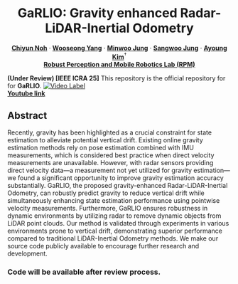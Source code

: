 <h1 align="center"> GaRLIO: Gravity enhanced Radar-LiDAR-Inertial Odometry </h1>
<p align="center">
<a href="https://rpm.snu.ac.kr"><strong>Chiyun Noh</strong></a>
·
<a href="https://rpm.snu.ac.kr"><strong>Wooseong Yang</strong></a>
·
<a href="https://minwoo0611.github.io/about/"><strong>Minwoo Jung</strong></a>
·
<a href="https://sangwoojung98.github.io"><strong>Sangwoo Jung</strong></a>
·
<a href="https://ayoungk.github.io/"><strong>Ayoung Kim</strong></a><sup>†</sup>
<br/>
<a href="https://rpm.snu.ac.kr/"><strong>Robust Perception and Mobile Robotics Lab (RPM)</strong></a>
</p>


**(Under Review) [IEEE ICRA 25]** This repository is the official repository for for **GaRLIO**.
[![Video Label](http://img.youtube.com/vi/zeH3RQdIviw/sddefault.jpg)](https://youtu.be/zeH3RQdIviw?si=aZg_WZfn4ErqkNu8) 
<br/> **[Youtube link](https://youtu.be/zeH3RQdIviw?si=aZg_WZfn4ErqkNu8)**

## Abstract
Recently, gravity has been highlighted as a crucial constraint for state estimation to alleviate potential vertical drift. 
Existing online gravity estimation methods rely on pose estimation combined with IMU measurements, which is considered best practice when direct velocity measurements are unavailable. However, with radar sensors providing direct velocity data—a measurement not yet utilized for gravity estimation—we found a significant opportunity to improve gravity estimation accuracy substantially. GaRLIO, the proposed gravity-enhanced Radar-LiDAR-Inertial Odometry, can robustly predict gravity to reduce vertical drift while simultaneously enhancing state estimation performance using pointwise velocity measurements. Furthermore, GaRLIO ensures robustness in dynamic environments by utilizing radar to remove dynamic objects from LiDAR point clouds. Our method is validated through experiments in various environments prone to vertical drift, demonstrating superior performance compared to traditional LiDAR-Inertial Odometry methods. We make our source code publicly available to encourage further research and development.

### Code will be available after review process.

